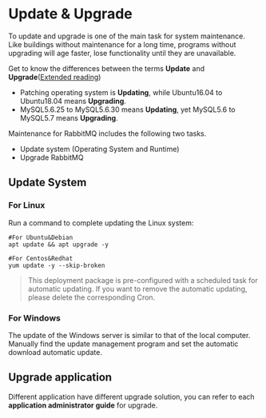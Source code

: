 # Update & Upgrade

To update and upgrade is one of the main task for system maintenance. Like buildings without maintenance for a long time, programs without upgrading will age faster, lose functionality until they are unavailable.

Get to know the differences between the terms **Update** and **Upgrade**([Extended reading](https://support.websoft9.com/docs/faq/tech-upgrade.html#update-vs-upgrade))
- Patching operating system is **Updating**, while Ubuntu16.04 to Ubuntu18.04 means **Upgrading**.
- MySQL5.6.25 to MySQL5.6.30 means **Updating**, yet MySQL5.6 to MySQL5.7 means **Upgrading**.

Maintenance for RabbitMQ includes the following two tasks.

- Update system (Operating System and Runtime) 
- Upgrade RabbitMQ

## Update System 

### For Linux

Run a command to complete updating the Linux system:

``` shell
#For Ubuntu&Debian
apt update && apt upgrade -y

#For Centos&Redhat
yum update -y --skip-broken
```
> This deployment package is pre-configured with a scheduled task for automatic updating. If you want to remove the automatic updating, please delete the corresponding Cron.

### For Windows

The update of the Windows server is similar to that of the local computer. Manually find the update management program and set the automatic download automatic update.

## Upgrade application

Different application have different upgrade solution, you can refer to each **application administrator guide** for upgrade.



